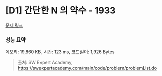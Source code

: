 # [D1] 간단한 N 의 약수 - 1933 

[문제 링크](https://swexpertacademy.com/main/code/problem/problemDetail.do?contestProbId=AV5PhcWaAKIDFAUq) 

### 성능 요약

메모리: 19,860 KB, 시간: 123 ms, 코드길이: 1,926 Bytes



> 출처: SW Expert Academy, https://swexpertacademy.com/main/code/problem/problemList.do
